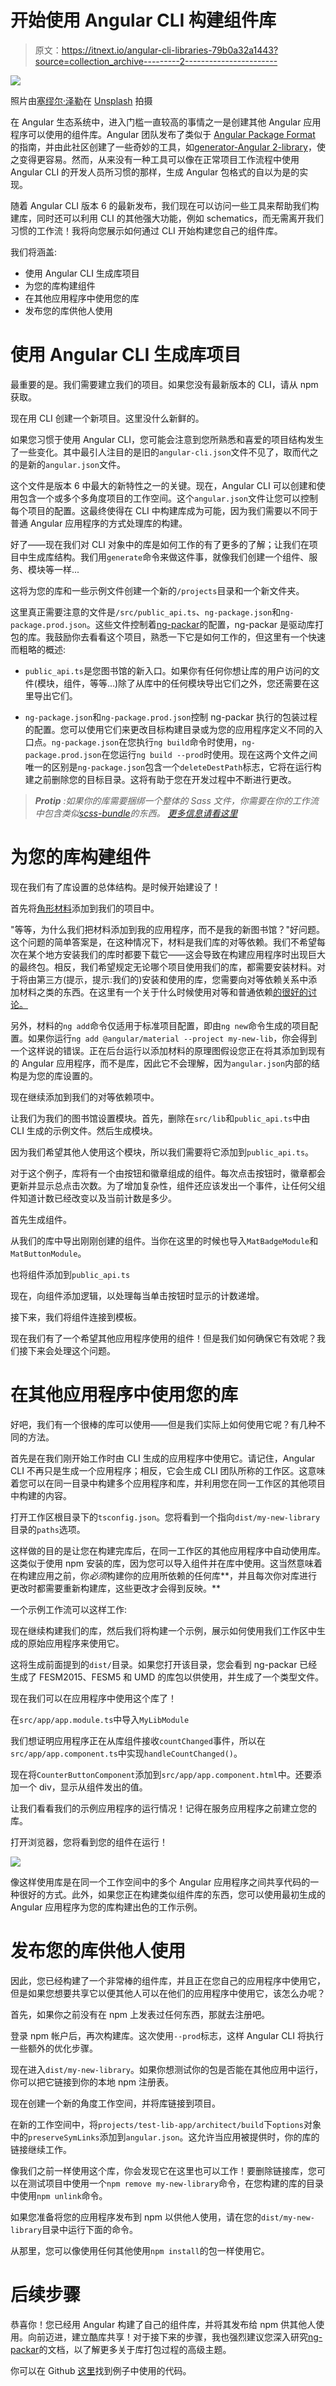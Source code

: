 # 开始使用 Angular CLI 构建组件库

> 原文：<https://itnext.io/angular-cli-libraries-79b0a32a1443?source=collection_archive---------2----------------------->

![](img/c2a917ef2b8a80e896fc9526b8f6ce03.png)

照片由[塞缪尔·泽勒](https://unsplash.com/photos/JuFcQxgCXwA?utm_source=unsplash&utm_medium=referral&utm_content=creditCopyText)在 [Unsplash](https://unsplash.com/search/photos/package?utm_source=unsplash&utm_medium=referral&utm_content=creditCopyText) 拍摄

在 Angular 生态系统中，进入门槛一直较高的事情之一是创建其他 Angular 应用程序可以使用的组件库。Angular 团队发布了类似于 [Angular Package Format](https://docs.google.com/document/d/1CZC2rcpxffTDfRDs6p1cfbmKNLA6x5O-NtkJglDaBVs/edit) 的指南，并由此社区创建了一些奇妙的工具，如[generator-Angular 2-library](https://github.com/jvandemo/generator-angular2-library)，使之变得更容易。然而，从来没有一种工具可以像在正常项目工作流程中使用 Angular CLI 的开发人员所习惯的那样，生成 Angular 包格式的自以为是的实现。

随着 Angular CLI 版本 6 的最新发布，我们现在可以访问一些工具来帮助我们构建库，同时还可以利用 CLI 的其他强大功能，例如 schematics，而无需离开我们习惯的工作流！我将向您展示如何通过 CLI 开始构建您自己的组件库。

我们将涵盖:

*   使用 Angular CLI 生成库项目
*   为您的库构建组件
*   在其他应用程序中使用您的库
*   发布您的库供他人使用

# 使用 Angular CLI 生成库项目

最重要的是。我们需要建立我们的项目。如果您没有最新版本的 CLI，请从 npm 获取。

现在用 CLI 创建一个新项目。这里没什么新鲜的。

如果您习惯于使用 Angular CLI，您可能会注意到您所熟悉和喜爱的项目结构发生了一些变化。其中最引人注目的是旧的`angular-cli.json`文件不见了，取而代之的是新的`angular.json`文件。

这个文件是版本 6 中最大的新特性之一的关键。现在，Angular CLI 可以创建和使用包含一个或多个多角度项目的工作空间。这个`angular.json`文件让您可以控制每个项目的配置。这最终使得在 CLI 中构建库成为可能，因为我们需要以不同于普通 Angular 应用程序的方式处理库的构建。

好了——现在我们对 CLI 对象中的库是如何工作的有了更多的了解；让我们在项目中生成库结构。我们用`generate`命令来做这件事，就像我们创建一个组件、服务、模块等一样...

这将为您的库和一些示例文件创建一个新的`/projects`目录和一个新文件夹。

这里真正需要注意的文件是`/src/public_api.ts`、`ng-package.json`和`ng-package.prod.json`。这些文件控制着[ng-packar](https://github.com/dherges/ng-packagr)的配置，ng-packar 是驱动库打包的库。我鼓励你去看看这个项目，熟悉一下它是如何工作的，但这里有一个快速而粗略的概述:

*   `public_api.ts`是您图书馆的新入口。如果你有任何你想让库的用户访问的文件(模块，组件，等等...)除了从库中的任何模块导出它们之外，您还需要在这里导出它们。

*   `ng-package.json`和`ng-package.prod.json`控制 ng-packar 执行的包装过程的配置。您可以使用它们来更改目标构建目录或为您的应用程序定义不同的入口点。`ng-package.json`在您执行`ng build`命令时使用，`ng-package.prod.json`在您运行`ng build --prod`时使用。现在这两个文件之间唯一的区别是`ng-package.json`包含一个`deleteDestPath`标志，它将在运行构建之前删除您的目标目录。这将有助于您在开发过程中不断进行更改。

> ***Protip*** *:如果你的库需要捆绑一个整体的 Sass 文件，你需要在你的工作流中包含类似*[*scss-bundle*](https://github.com/SimplrJS/scss-bundle)*的东西。* [*更多信息请看这里*](https://github.com/dherges/ng-packagr/issues/273#issuecomment-345059670)

# 为您的库构建组件

现在我们有了库设置的总体结构。是时候开始建设了！

首先将[角形材料](https://material.angular.io/)添加到我们的项目中。

"等等，为什么我们把材料添加到我的应用程序，而不是我的新图书馆？"好问题。这个问题的简单答案是，在这种情况下，材料是我们库的对等依赖。我们不希望每次在某个地方安装我们的库时都要下载它——这会导致在构建应用程序时出现巨大的最终包。相反，我们希望规定无论哪个项目使用我们的库，都需要安装材料。对于将由第三方(提示，提示:我们的)安装和使用的库，您需要向对等依赖关系中添加材料之类的东西。在这里有一个关于什么时候使用对等和普通依赖[的很好的讨论。](https://stackoverflow.com/questions/26737819/why-use-peer-dependencies-in-npm-for-plugins)

另外，材料的`ng add`命令仅适用于标准项目配置，即由`ng new`命令生成的项目配置。如果你运行`ng add @angular/material --project my-new-lib`，你会得到一个这样说的错误。正在后台运行以添加材料的原理图假设您正在将其添加到现有的 Angular 应用程序，而不是库，因此它不会理解，因为`angular.json`内部的结构是为您的库设置的。

现在继续添加到我们的对等依赖项中。

让我们为我们的图书馆设置模块。首先，删除在`src/lib`和`public_api.ts`中由 CLI 生成的示例文件。然后生成模块。

因为我们希望其他人使用这个模块，所以我们需要将它添加到`public_api.ts`。

对于这个例子，库将有一个由按钮和徽章组成的组件。每次点击按钮时，徽章都会更新并显示总点击次数。为了增加复杂性，组件还应该发出一个事件，让任何父组件知道计数已经改变以及当前计数是多少。

首先生成组件。

从我们的库中导出刚刚创建的组件。当你在这里的时候也导入`MatBadgeModule`和`MatButtonModule`。

也将组件添加到`public_api.ts`

现在，向组件添加逻辑，以处理每当单击按钮时显示的计数递增。

接下来，我们将组件连接到模板。

现在我们有了一个希望其他应用程序使用的组件！但是我们如何确保它有效呢？我们接下来会处理这个问题。

# 在其他应用程序中使用您的库

好吧，我们有一个很棒的库可以使用——但是我们实际上如何使用它呢？有几种不同的方法。

首先是在我们刚开始工作时由 CLI 生成的应用程序中使用它。请记住，Angular CLI 不再只是生成一个应用程序；相反，它会生成 CLI 团队所称的工作区。这意味着您可以在同一目录中构建多个应用程序和库，并利用您在同一工作区的其他项目中构建的内容。

打开工作区根目录下的`tsconfig.json`。您将看到一个指向`dist/my-new-library`目录的`paths`选项。

这样做的目的是让您在构建完库后，在同一工作区的其他应用程序中自动使用库。这类似于使用 npm 安装的库，因为您可以导入组件并在库中使用。这当然意味着在构建应用之前，你*必须*构建你的应用所依赖的任何库**，并且每次你对库进行更改时都需要重新构建库，这些更改才会得到反映。**

一个示例工作流可以这样工作:

现在继续构建我们的库，然后我们将构建一个示例，展示如何使用我们工作区中生成的原始应用程序来使用它。

这将生成前面提到的`dist/`目录。如果您打开该目录，您会看到 ng-packar 已经生成了 FESM2015、FESM5 和 UMD 的库包以供使用，并生成了一个类型文件。

现在我们可以在应用程序中使用这个库了！

在`src/app/app.module.ts`中导入`MyLibModule`

我们想证明应用程序正在从库组件接收`countChanged`事件，所以在`src/app/app.component.ts`中实现`handleCountChanged()`。

现在将`CounterButtonComponent`添加到`src/app/app.component.html`中。还要添加一个 div，显示从组件发出的值。

让我们看看我们的示例应用程序的运行情况！记得在服务应用程序之前建立您的库。

打开浏览器，您将看到您的组件在运行！

![](img/3f0c48a27f09e3b9b16676c79126d692.png)

像这样使用库是在同一个工作空间中的多个 Angular 应用程序之间共享代码的一种很好的方式。此外，如果您正在构建类似组件库的东西，您可以使用最初生成的 Angular 应用程序为您的库构建出色的工作示例。

# 发布您的库供他人使用

因此，您已经构建了一个非常棒的组件库，并且正在您自己的应用程序中使用它，但是如果您想要共享它以便其他人可以在他们的应用程序中使用它，该怎么办呢？

首先，如果你之前没有在 npm 上发表过任何东西，那就去注册吧。

登录 npm 帐户后，再次构建库。这次使用`--prod`标志，这样 Angular CLI 将执行一些额外的优化步骤。

现在进入`dist/my-new-library`。如果你想测试你的包是否能在其他应用中运行，你可以把它链接到你的本地 npm 注册表。

现在创建一个新的角度工作空间，并将库链接到项目。

在新的工作空间中，将`projects/test-lib-app/architect/build`下`options`对象中的`preserveSymLinks`添加到`angular.json`。这允许当应用被提供时，你的库的链接继续工作。

像我们之前一样使用这个库，你会发现它在这里也可以工作！要删除链接库，您可以在测试项目中使用一个`npm remove my-new-library`命令，在您构建的库的目录中使用`npm unlink`命令。

如果您准备将您的应用程序发布到 npm 以供他人使用，请在您的`dist/my-new-library`目录中运行下面的命令。

从那里，您可以像使用任何其他使用`npm install`的包一样使用它。

# 后续步骤

恭喜你！您已经用 Angular 构建了自己的组件库，并将其发布给 npm 供其他人使用。向前迈进，建立酷库共享！对于接下来的步骤，我也强烈建议您深入研究[ng-packar](https://github.com/dherges/ng-packagr/issues?q=label%3Adocumentation%20)的文档，以了解更多关于库打包过程的高级主题。

你可以在 Github [这里](https://github.com/bniedermeyer/component-libraries-with-angular-cli)找到例子中使用的代码。